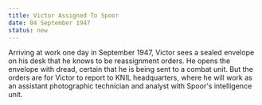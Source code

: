 ```yaml
---
title: Victor Assigned To Spoor
date: 04 September 1947 
status: new
---
```


Arriving at work one day in September 1947, Victor sees a sealed
envelope on his desk that he knows to be reassignment orders. He opens
the envelope with dread, certain that he is being sent to a combat unit.
But the orders are for Victor to report to KNIL headquarters, where he
will work as an assistant photographic technician and analyst with
Spoor's intelligence unit.
